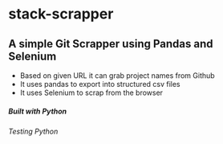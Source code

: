 # stack-scrapper

## A simple Git Scrapper using Pandas and Selenium

- Based on given URL it can grab project names from Github
- It uses pandas to export into structured csv files
- It uses Selenium to scrap from the browser

##### Built with Python
###### Testing Python 

